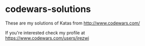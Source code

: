 # codewars-solutions

These are my solutions of Katas from http://www.codewars.com/

If you're interested check my profile at https://www.codewars.com/users/irezwi
